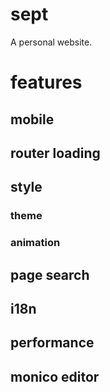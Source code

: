 # sept

A personal website.

# features

## mobile

## router loading

## style
### theme
### animation

## page search

## i18n

## performance

## monico editor